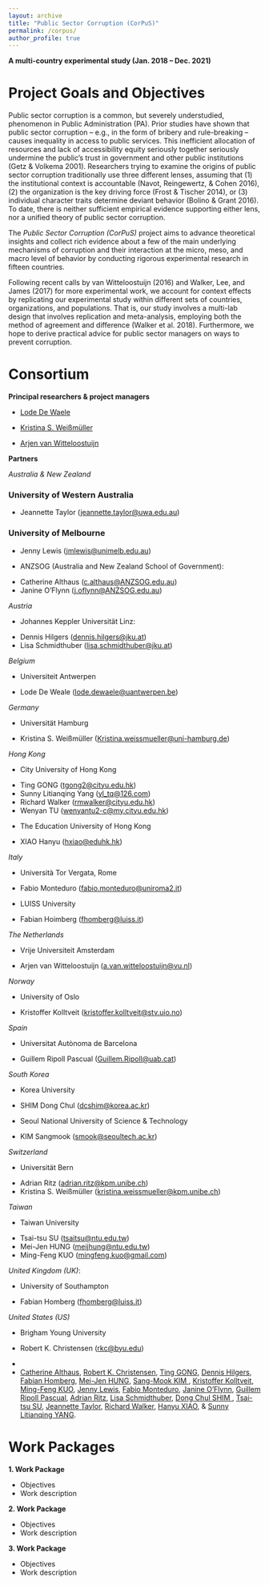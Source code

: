 ```yaml
---
layout: archive
title: "Public Sector Corruption (CorPuS)"
permalink: /corpus/
author_profile: true
---
```


**A multi-country experimental study (Jan. 2018 – Dec. 2021)**



Project Goals and Objectives
=======

Public sector corruption is a common, but severely understudied, phenomenon in Public Administration (PA). Prior studies have shown that public sector corruption – e.g., in the form of bribery and rule-breaking – causes inequality in access to public services. This inefficient allocation of resources and lack of accessibility equity seriously together seriously undermine the public’s trust in government and other public institutions (Getz & Volkema 2001). Researchers trying to examine the origins of public sector corruption traditionally use three different lenses, assuming that (1) the institutional context is accountable (Navot, Reingewertz, & Cohen 2016), (2) the organization is the key driving force (Frost & Tischer 2014), or (3) individual character traits determine deviant behavior (Bolino & Grant 2016). To date, there is neither sufficient empirical evidence supporting either lens, nor a unified theory of public sector corruption.

The *Public Sector Corruption (CorPuS)* project aims to advance theoretical insights and collect rich evidence about a few of the main underlying mechanisms of corruption and their interaction at the micro, meso, and macro level of behavior by conducting rigorous experimental research in fifteen countries.

Following recent calls by van Witteloostuijn (2016) and Walker, Lee, and James (2017) for more experimental work, we account for context effects by replicating our experimental study within different sets of countries, organizations, and populations. That is, our study involves a multi-lab design that involves replication and meta-analysis, employing both the method of agreement and difference (Walker et al. 2018). Furthermore, we hope to derive practical advice for public sector managers on ways to prevent corruption.





Consortium
=======

**Principal researchers & project managers** 

* <a href="https://www.uantwerpen.be/en/staff/lode-dewaele/">Lode De Waele</a>
* <a href="http://www.kpm.unibe.ch/contact/personen/mitarbeitende/weissmueller_kristina/index_eng.html/">Kristina S. Weißmüller</a>


* <a href="https://research.vu.nl/en/persons/a-van-witteloostuijn">Arjen van Witteloostuijn</a>


**Partners**

*Australia & New Zealand* 
### University of Western Australia
- Jeannette Taylor	(jeannette.taylor@uwa.edu.au)
### University of Melbourne
- Jenny Lewis (jmlewis@unimelb.edu.au)
* ANZSOG (Australia and New Zealand School of Government):
- Catherine Althaus (c.althaus@ANZSOG.edu.au) 
- Janine O’Flynn (j.oflynn@ANZSOG.edu.au)

 *Austria*
* Johannes Keppler Universität Linz:
- Dennis Hilgers (dennis.hilgers@jku.at)
- Lisa Schmidthuber (lisa.schmidthuber@jku.at)

*Belgium*
* Universiteit Antwerpen
- Lode De Weale (lode.dewaele@uantwerpen.be)

*Germany*
* Universität Hamburg
- Kristina S. Weißmüller (Kristina.weissmueller@uni-hamburg.de) 

*Hong Kong*
*	City University of Hong Kong
-	Ting GONG (tgong2@cityu.edu.hk)
-	Sunny Litianqing Yang (yl_tq@126.com)
-	Richard Walker (rmwalker@cityu.edu.hk)
-	Wenyan TU (wenyantu2-c@my.cityu.edu.hk)
*	The Education University of Hong Kong 
-	XIAO Hanyu (hxiao@eduhk.hk)

*Italy*
* Università Tor Vergata, Rome 
- Fabio Monteduro (fabio.monteduro@uniroma2.it)
* LUISS University
- Fabian Hoimberg (fhomberg@luiss.it)

*The Netherlands*
* Vrije Universiteit Amsterdam
- Arjen van Witteloostuijn (a.van.witteloostuijn@vu.nl)

*Norway*
* University of Oslo
-	Kristoffer Kolltveit (kristoffer.kolltveit@stv.uio.no)

*Spain*
* Universitat Autònoma de Barcelona
- Guillem Ripoll Pascual (Guillem.Ripoll@uab.cat)

*South Korea*
*	Korea University
- SHIM Dong Chul (dcshim@korea.ac.kr)
*	Seoul National University of Science & Technology
- KIM Sangmook (smook@seoultech.ac.kr)

*Switzerland*
* Universität Bern
-	Adrian Ritz (adrian.ritz@kpm.unibe.ch)
-	Kristina S. Weißmüller (kristina.weissmueller@kpm.unibe.ch) 

*Taiwan*
* Taiwan University
-	Tsai-tsu SU (tsaitsu@ntu.edu.tw)
-	Mei-Jen HUNG (meijhung@ntu.edu.tw)
-	Ming-Feng KUO (mingfeng.kuo@gmail.com)


*United Kingdom (UK)*:
* University of Southampton
-	Fabian Homberg (fhomberg@luiss.it)


*United States (US)*
* Brigham Young University
- Robert K. Christensen (rkc@byu.edu) 



*
*  <a href="https://www.anzsog.edu.au/about/contact-directory/catherine-althaus">Catherine Althaus</a>, <a href="https://marriottschool.byu.edu/directory/details?id=36271">Robert K. Christensen</a>, <a href="https://scholars.cityu.edu.hk/en/persons/ting-gong(d7df4bfc-052e-4904-bf59-b945cad92635).html">Ting GONG</a>, <a href="https://www.jku.at/institut-fuer-public-und-nonprofit-management/ueber-uns/team/hilgers/">Dennis Hilgers</a>, <a href="http://impresaemanagement.luiss.it/docenti/cv/353465">Fabian Homberg</a>, <a href="http://politics.ntu.edu.tw/english/?p=8832">Mei-Jen HUNG</a>, <a href="http://itpolicy.seoultech.ac.kr/hcm/plugin/prof2/detail.jsp?menu=9070&lang=en&id=02263">Sang-Mook KIM </a>, <a href="https://www.sv.uio.no/isv/english/people/aca/kristoffer-kolltveit/index.html">Kristoffer Kolltveit</a>, <a href="http://politics.ntu.edu.tw/english/?p=12196">Ming-Feng KUO</a>, <a href="http://unimelb.academia.edu/JennyLewis">Jenny Lewis</a>, <a href="https://economia.uniroma2.it/faculty/76/monteduro-fabio">Fabio Monteduro</a>, <a href="https://www.anzsog.edu.au/about/contact-directory/janine-o-flynn">Janine O’Flynn</a>, <a href="http://cpa.uab.cat/index.php/en/ripoll-pascual-guillem">Guillem Ripoll Pascual</a>, <a href="http://www.kpm.unibe.ch/contact/personen/geschaeftsleitung/prof_dr_ritz_adrian/index_eng.html">Adrian Ritz</a>, <a href="https://www.jku.at/institut-fuer-public-und-nonprofit-management/ueber-uns/team/schmidthuber/">Lisa Schmidthuber</a>, <a href="https://kupa.korea.edu/kupaeng/professor/fulltime.do?mode=view&articleNo=36671&article.offset=0&articleLimit=200">Dong Chul SHIM </a>, <a href="http://politics.ntu.edu.tw/english/?p=147">Tsai-tsu SU</a>, <a href="https://research-repository.uwa.edu.au/en/persons/jeannette-taylor">Jeannette Taylor</a>, <a href="https://www.cityu.edu.hk/pol/faculty_academic_teaching_detail.asp?id=5">Richard Walker</a>, <a href="https://www.eduhk.hk/aps/people/dr-hanyu-xiao/">Hanyu XIAO</a>, & <a href="https://scholars.cityu.edu.hk/en/persons/litianqing-yang(e2b0f421-b4bc-450a-9b8a-dfb5950d058a).html">Sunny Litianqing YANG</a>.



Work Packages
=======

**1. Work Package**
* Objectives
* Work description

**2. Work Package**
* Objectives
* Work description

**3. Work Package**
* Objectives
* Work description
